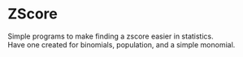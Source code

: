 # ZScore
Simple programs to make finding a zscore easier in statistics.  
Have one created for binomials, population, and a simple monomial.
